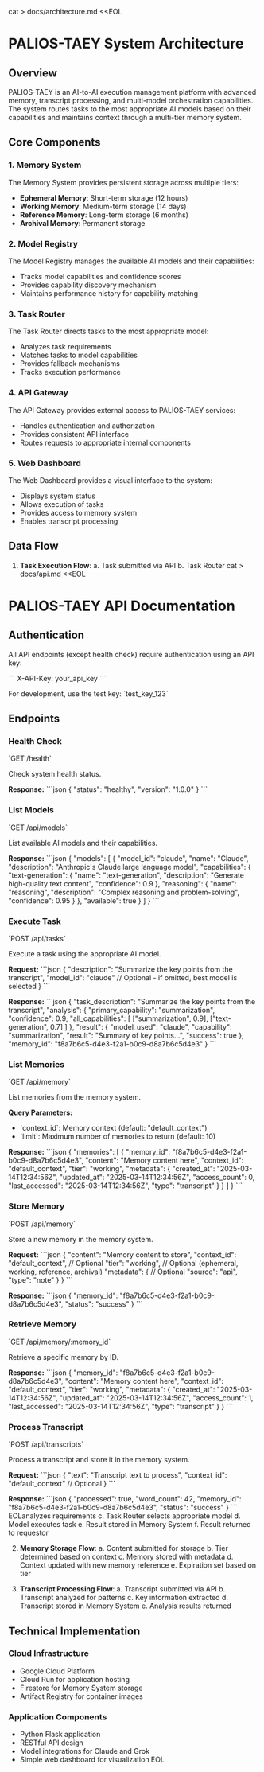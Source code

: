 cat > docs/architecture.md <<EOL
# PALIOS-TAEY System Architecture

## Overview
PALIOS-TAEY is an AI-to-AI execution management platform with advanced memory, transcript processing, and multi-model orchestration capabilities. The system routes tasks to the most appropriate AI models based on their capabilities and maintains context through a multi-tier memory system.

## Core Components

### 1. Memory System
The Memory System provides persistent storage across multiple tiers:
- **Ephemeral Memory**: Short-term storage (12 hours)
- **Working Memory**: Medium-term storage (14 days)
- **Reference Memory**: Long-term storage (6 months)
- **Archival Memory**: Permanent storage

### 2. Model Registry
The Model Registry manages the available AI models and their capabilities:
- Tracks model capabilities and confidence scores
- Provides capability discovery mechanism
- Maintains performance history for capability matching

### 3. Task Router
The Task Router directs tasks to the most appropriate model:
- Analyzes task requirements
- Matches tasks to model capabilities
- Provides fallback mechanisms
- Tracks execution performance

### 4. API Gateway
The API Gateway provides external access to PALIOS-TAEY services:
- Handles authentication and authorization
- Provides consistent API interface
- Routes requests to appropriate internal components

### 5. Web Dashboard
The Web Dashboard provides a visual interface to the system:
- Displays system status
- Allows execution of tasks
- Provides access to memory system
- Enables transcript processing

## Data Flow

1. **Task Execution Flow**:
   a. Task submitted via API
   b. Task Router cat > docs/api.md <<EOL
# PALIOS-TAEY API Documentation

## Authentication
All API endpoints (except health check) require authentication using an API key:

\`\`\`
X-API-Key: your_api_key
\`\`\`

For development, use the test key: \`test_key_123\`

## Endpoints

### Health Check
\`GET /health\`

Check system health status.

**Response:**
\`\`\`json
{
  "status": "healthy",
  "version": "1.0.0"
}
\`\`\`

### List Models
\`GET /api/models\`

List available AI models and their capabilities.

**Response:**
\`\`\`json
{
  "models": [
    {
      "model_id": "claude",
      "name": "Claude",
      "description": "Anthropic's Claude large language model",
      "capabilities": {
        "text-generation": {
          "name": "text-generation",
          "description": "Generate high-quality text content",
          "confidence": 0.9
        },
        "reasoning": {
          "name": "reasoning",
          "description": "Complex reasoning and problem-solving",
          "confidence": 0.95
        }
      },
      "available": true
    }
  ]
}
\`\`\`

### Execute Task
\`POST /api/tasks\`

Execute a task using the appropriate AI model.

**Request:**
\`\`\`json
{
  "description": "Summarize the key points from the transcript",
  "model_id": "claude" // Optional - if omitted, best model is selected
}
\`\`\`

**Response:**
\`\`\`json
{
  "task_description": "Summarize the key points from the transcript",
  "analysis": {
    "primary_capability": "summarization",
    "confidence": 0.9,
    "all_capabilities": [
      ["summarization", 0.9],
      ["text-generation", 0.7]
    ]
  },
  "result": {
    "model_used": "claude",
    "capability": "summarization",
    "result": "Summary of key points...",
    "success": true
  },
  "memory_id": "f8a7b6c5-d4e3-f2a1-b0c9-d8a7b6c5d4e3"
}
\`\`\`

### List Memories
\`GET /api/memory\`

List memories from the memory system.

**Query Parameters:**
- \`context_id\`: Memory context (default: "default_context")
- \`limit\`: Maximum number of memories to return (default: 10)

**Response:**
\`\`\`json
{
  "memories": [
    {
      "memory_id": "f8a7b6c5-d4e3-f2a1-b0c9-d8a7b6c5d4e3",
      "content": "Memory content here",
      "context_id": "default_context",
      "tier": "working",
      "metadata": {
        "created_at": "2025-03-14T12:34:56Z",
        "updated_at": "2025-03-14T12:34:56Z",
        "access_count": 0,
        "last_accessed": "2025-03-14T12:34:56Z",
        "type": "transcript"
      }
    }
  ]
}
\`\`\`

### Store Memory
\`POST /api/memory\`

Store a new memory in the memory system.

**Request:**
\`\`\`json
{
  "content": "Memory content to store",
  "context_id": "default_context", // Optional
  "tier": "working", // Optional (ephemeral, working, reference, archival)
  "metadata": { // Optional
    "source": "api",
    "type": "note"
  }
}
\`\`\`

**Response:**
\`\`\`json
{
  "memory_id": "f8a7b6c5-d4e3-f2a1-b0c9-d8a7b6c5d4e3",
  "status": "success"
}
\`\`\`

### Retrieve Memory
\`GET /api/memory/:memory_id\`

Retrieve a specific memory by ID.

**Response:**
\`\`\`json
{
  "memory_id": "f8a7b6c5-d4e3-f2a1-b0c9-d8a7b6c5d4e3",
  "content": "Memory content here",
  "context_id": "default_context",
  "tier": "working",
  "metadata": {
    "created_at": "2025-03-14T12:34:56Z",
    "updated_at": "2025-03-14T12:34:56Z",
    "access_count": 1,
    "last_accessed": "2025-03-14T12:34:56Z",
    "type": "transcript"
  }
}
\`\`\`

### Process Transcript
\`POST /api/transcripts\`

Process a transcript and store it in the memory system.

**Request:**
\`\`\`json
{
  "text": "Transcript text to process",
  "context_id": "default_context" // Optional
}
\`\`\`

**Response:**
\`\`\`json
{
  "processed": true,
  "word_count": 42,
  "memory_id": "f8a7b6c5-d4e3-f2a1-b0c9-d8a7b6c5d4e3",
  "status": "success"
}
\`\`\`
EOLanalyzes requirements
   c. Task Router selects appropriate model
   d. Model executes task
   e. Result stored in Memory System
   f. Result returned to requestor

2. **Memory Storage Flow**:
   a. Content submitted for storage
   b. Tier determined based on context
   c. Memory stored with metadata
   d. Context updated with new memory reference
   e. Expiration set based on tier

3. **Transcript Processing Flow**:
   a. Transcript submitted via API
   b. Transcript analyzed for patterns
   c. Key information extracted
   d. Transcript stored in Memory System
   e. Analysis results returned

## Technical Implementation

### Cloud Infrastructure
- Google Cloud Platform
- Cloud Run for application hosting
- Firestore for Memory System storage
- Artifact Registry for container images

### Application Components
- Python Flask application
- RESTful API design
- Model integrations for Claude and Grok
- Simple web dashboard for visualization
EOL